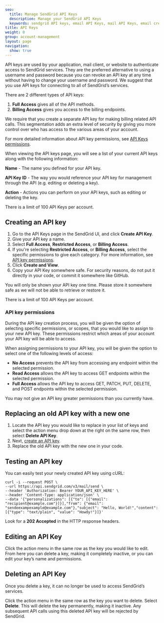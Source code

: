 ```yaml
---
seo:
  title: Manage SendGrid API Keys
  description: Manage your SendGrid API Keys
  keywords: sendgrid API keys, email API Keys, mail API Keys, email credentials, send credentials
title: API Keys
weight: 0
group: account-management
layout: page
navigation:
  show: true
---
```


API keys are used by your application, mail client, or website to authenticate access to SendGrid services. They are the preferred alternative to using a username and password because you can revoke an API key at any time without having to change your username and password. We suggest that you use API keys for connecting to all of SendGrid’s services.

There are 2 different types of API keys:

1. **Full Access** gives all of the API methods.
1. **Billing Access** gives you access to the billing endpoints.

We require that you create a separate API key for making billing related API calls. This segmentation adds an extra level of security by giving you more control over who has access to the various areas of your account.

For more detailed information about API key permissions, see [API Keys permissions]({{root_url}}/ui/account-and-settings/api-keys/).

When viewing the API keys page, you will see a list of your current API keys along with the following information:

**Name** - The name you defined for your API key.

**API Key ID** - The way you would reference your API key for management through the API (e.g. editing or deleting a key).

**Action** - Actions you can perform on your API keys, such as editing or deleting the key.

<call-out>

There is a limit of 100 API Keys per account.

</call-out>

## 	Creating an API key

1. Go to the API Keys page in the SendGrid UI, and click **Create API Key**.
1. Give your API key a name.
1. Select **Full Access**, **Restricted Access**, or **Billing Access**.
1. If you're selecting **Restricted Access**, or **Billing Access**, select the specific permissions to give each category. For more information, see [API key permissions](#api-key-permissions).
1. Click **Create and View**.
1. Copy your API Key somewhere safe. For security reasons, do not put it directly in your code, or commit it somewhere like GitHub.

<call-out type="warning">

You will only be shown your API key one time. Please store it somewhere safe as we will not be able to retrieve or restore it.

</call-out>

<call-out>

There is a limit of 100 API Keys per account.

</call-out>

 ### 	API key permissions

During the API key creation process, you will be given the option of selecting specific permissions, or scopes, that you would like to assign to your new API key. These permissions restrict which areas of your account your API key will be able to access.

When assigning permissions to your API key, you will be given the option to select one of the following levels of access:

* **No Access** prevents the API key from accessing any endpoint within the selected permission.
* **Read Access** allows the API key to access GET endpoints within the selected permission.
* **Full Access** allows the API key to access GET, PATCH, PUT, DELETE, and POST endpoints within the selected permission.

<call-out>

You may not give an API key greater permissions than you currently have.

</call-out>

## 	Replacing an old API key with a new one

1. Locate the API key you would like to replace in your list of keys and select the action menu drop down at the right on the same row, then select **Delete API Key**.
1. Next, [create an API key](#creating-an-api-key).
1. Replace the old API key with the new one in your code.

## 	Testing an API key

You can easily test your newly created API key using cURL:

```curl
curl -i --request POST \
--url https://api.sendgrid.com/v3/mail/send \
--header 'Authorization: Bearer YOUR_API_KEY_HERE' \
--header 'Content-Type: application/json' \
--data '{"personalizations": [{"to": [{"email": "recipient@example.com"}]}],"from": {"email": "sendeexampexample@example.com"},"subject": "Hello, World!","content": [{"type": "text/plain", "value": "Howdy!"}]}'
```

Look for a **202 Accepted** in the HTTP response headers.

## 	Editing an API Key

Click the action menu in the same row as the key you would like to edit. From here you can delete a key, making it completely inactive, or you can edit your key’s name and permissions.

## 	Deleting an API Key

<call-out type="warning">

Once you delete a key, it can no longer be used to access SendGrid’s services.

</call-out>

Click the action menu in the same row as the key you want to delete. Select **Delete**. This will delete the key permanently, making it inactive. Any subsequent API calls using this deleted API key will be rejected by SendGrid.
